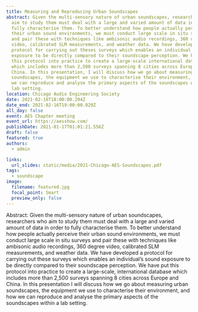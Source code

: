 ```yaml
---
title: Measuring and Reproducing Urban Soundscapes
abstract: Given the multi-sensory nature of urban soundscapes, researchers who
  aim to study them must deal with a large and varied amount of data in order to
  fully characterise them. To better understand how people actually perceive
  their urban sound environments, we must conduct large scale in situ surveys
  and pair these with techniques like ambisonic audio recordings, 360 degree
  video, calibrated SLM measurements, and weather data. We have developed a
  protocol for carrying out theses surveys which enables an individual's sound
  exposure to be directly compared to their soundscape perception. We have put
  this protocol into practice to create a large-scale international database
  which includes more than 2,500 surveys spanning 8 cities across Europe and
  China. In this presentation, I will discuss how we go about measuring urban
  soundscapes, the equipment we use to characterise their environment, and how
  we can reproduce and analyse the primary aspects of the soundscapes within a
  lab setting.
location: Chicago Audio Engineering Society
date: 2021-02-16T18:00:00.294Z
date_end: 2021-02-16T19:00:00.829Z
all_day: false
event: AES Chapter meeting
event_url: https://aesshow.com/
publishDate: 2021-01-17T01:01:21.556Z
draft: false
featured: true
authors:
  - admin

links:
  url_slides: static/media/2021-Chicago-AES-Soundscapes.pdf
tags:
  - soundscape
image:
  filename: featured.jpg
  focal_point: Smart
  preview_only: false
---
```

Abstract: Given the multi-sensory nature of urban soundscapes, researchers who aim to study them must deal with a large and varied amount of data in order to fully characterise them. To better understand how people actually perceive their urban sound environments, we must conduct large scale in situ surveys and pair these with techniques like ambisonic audio recordings, 360 degree video, calibrated SLM measurements, and weather data. We have developed a protocol for carrying out these surveys which enables an individual’s sound exposure to be directly compared to their soundscape perception. We have put this protocol into practice to create a large-scale, international database which includes more than 2,500 surveys spanning 8 cities across Europe and China. In this presentation I will discuss how we go about measuring urban soundscapes, the equipment we use to characterise their environment, and how we can reproduce and analyse the primary aspects of the soundscapes within a lab setting. 